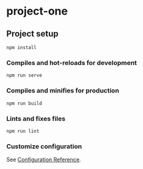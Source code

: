 # project-one

## Project setup
```
npm install
```

### Compiles and hot-reloads for development
```
npm run serve
```

### Compiles and minifies for production
```
npm run build
```

### Lints and fixes files
```
npm run lint
```

### Customize configuration
See [Configuration Reference](https://cli.vuejs.org/config/).
<!-- In order to design this app, I adjusted the original design, such as increasing the wireframe to make the whole more concise, using darker colors to make it more serious, and adding some icons in some places to make it easier to watch and use.
I put the navigation bar on top of the layout, making the interface more user-friendly, and added the corresponding icons to make it easier for users to use. There is some better interactivity.
Based on the feedback from last time, I built a perfect homepage. It includes a task list, a stopwatch timer and a music player. Students can adjust their tasks to tweak in the ongoing tasks to define what they need; in turn, they can choose their completion date and also set the priority. I take into account the completed tasks and can show the completed tasks on the Completed Tasks page. Then for the students who need to rest after studying, I added a timer and a music player, so that they can study effectively and relax themselves well, so that they can combine work and rest. In addition, some minor secondary functions are added to meet the additional needs of students.
I used the Consistency and standards principle in my design to ensure that the colors of the pages, the consistency of the interactions, and the other components were all kept consistent. The above design also involves the principle of Aesthetic and minimalist design, which makes the overall look not too simple and boring and has some aesthetic value. Finally, there is the Help and documentation principle, which is used to guide students in storing data and guiding them to use the app to accomplish the tasks they want.

Ref
Element - The world's most popular Vue UI framework. (2022). Retrieved 5 June 2022, from https://element.eleme.cn/#/zh-CN/component/date-picker
Photo
Hanacek, V. (2022). Purchasing a Product with Credit Card on E-commerce Online Store Free Stock Photo | picjumbo. Retrieved 15 April 2022, from https://picjumbo.com/purchasing-a-product-with-credit-card-on-e-commerce-online-store/
Hanacek, V. (2022). Colorful Night Bokeh vol. 2 Free Stock Photo | picjumbo. Retrieved 15 April 2022, from https://picjumbo.com/colorful-night-bokeh-vol-2/
Hanacek, V. (2022). Modern Car Dashboard Speedometer Free Stock Photo | picjumbo. Retrieved 15 April 2022, from https://picjumbo.com/modern-car-dashboard-speedometer/
Hanacek, V. (2022). Woman Shutting Off Ringing Alarm Clock From Bed Free Stock Photo | picjumbo. Retrieved 15 April 2022, from https://picjumbo.com/woman-shutting-off-ringing-alarm-clock-from-bed/
Hanacek, V. (2022). Coffee Cup Free Stock Photo | picjumbo. Retrieved 15 April 2022, from https://picjumbo.com/coffee-free-photo/
Hanacek, V. (2022). music| picjumbo. Retrieved 15 April 2022, from https://picjumbo.com/download/?d=music-multimedia-laptop-setup-with-headphones.jpg&n=music-multimedia-laptop-setup-with-headphones&id=1

Icon
Data Icon - Download Time Icon 1323205/ | Noun Project. (2022). Retrieved 15 April 2022, from https://thenounproject.com/icon/data-1323205/
Issue Icon - Download Time Icon 4562605 | Noun Project. (2022). Retrieved 15 April 2022, from https://thenounproject.com/icon/issue-4562605/
Schedule pending Icon - Download Time Icon 4745647 | Noun Project. (2022). Retrieved 15 April 2022, from https://thenounproject.com/icon/schedule-pending-972313/
User Icon - Download Time Icon 305942 | Noun Project. (2022). Retrieved 15 April 2022, from https://thenounproject.com/icon/user-305942/ -->
